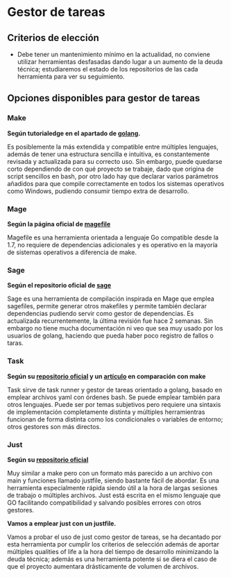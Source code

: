 # Gestor de tareas

## Criterios de elección
- Debe tener un mantenimiento mínimo en la actualidad, no conviene utilizar herramientas desfasadas dando lugar a un aumento de
la deuda técnica; estudiaremos el estado de los repositorios de las cada herramienta para ver su seguimiento.
## Opciones disponibles para gestor de tareas

### Make
**Según tutorialedge en el apartado de [golang](https://tutorialedge.net/golang/makefiles-for-go-developers/).**

Es posiblemente la más extendida y compatible entre múltiples lenguajes, además de tener una estructura sencilla e intuitiva, 
es constantemente revisada y actualizada para su correcto uso. 
Sin embargo, puede quedarse corto dependiendo de con qué proyecto se trabaje, dado que origina de script sencillos en bash, 
por otro lado hay que declarar varios parámetros añadidos para que compile correctamente en todos los sistemas operativos como Windows, pudiendo consumir tiempo extra de desarrollo.

### Mage
**Según la página oficial de [magefile](https://magefile.org/)**

Magefile es una herramienta orientada a lenguaje Go compatible desde la 1.7, no requiere de dependencias adicionales y es operativo en la mayoría de sistemas operativos a diferencia de make.

### Sage
**Según el repositorio oficial de [sage](https://github.com/einride/sage)**

Sage es una herramienta de compilación inspirada en Mage que emplea sagefiles, permite generar otros makefiles y permite también 
declarar dependencias pudiendo servir como gestor de dependencias. Es actualizada recurrentemente, la última revisión fue hace 2 semanas.
Sin embargo no tiene mucha documentación ni veo que sea muy usado por los usuarios de golang, haciendo que pueda haber poco registro de fallos o taras.

### Task
**Según su [repositorio oficial](https://github.com/go-task/task) y un [artículo](https://tsh.io/blog/taskfile-or-gnu-make-for-automation/) en comparación con make**

Task sirve de task runner y gestor de tareas orientado a golang, basado en emplear archivos yaml con órdenes bash. Se puede emplear también
para otros lenguajes. Puede ser por temas subjetivos pero requiere una sintaxis de implementación completamente distinta y 
múltiples herramientras funcionan de forma distinta como los condicionales o variables de entorno; otros gestores son más directos.

### Just
**Según su [repositorio oficial](https://github.com/casey/just)**

Muy similar a make pero con un formato más parecido a un archivo con main y funciones llamado justfile, 
siendo bastante fácil de abordar. Es una herramienta especialmente rápida siendo útil a la hora de largas sesiones de trabajo o múltiples archivos. Just está escrita en el mismo lenguaje que GO facilitando compatibilidad y salvando posibles errores con otros gestores.


**Vamos a emplear just con un justfile.**

Vamos a probar el uso de just como gestor de tareas, se ha decantado por esta herramienta por cumplir los criterios de selección
además de aportar múltiples qualities of life a la hora del tiempo de desarrollo minimizando la deuda técnica; además es una 
herramienta potente si se diera el caso de que el proyecto aumentara drásticamente de volumen de archivos.